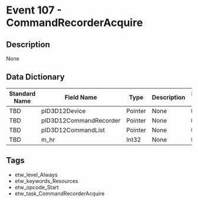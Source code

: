 # Event 107 - CommandRecorderAcquire

## Description
None

## Data Dictionary
|Standard Name|Field Name|Type|Description|Sample Value|
|---|---|---|---|---|
|TBD|pID3D12Device|Pointer|None|`None`|
|TBD|pID3D12CommandRecorder|Pointer|None|`None`|
|TBD|pID3D12CommandList|Pointer|None|`None`|
|TBD|m_hr|Int32|None|`None`|

## Tags
* etw_level_Always
* etw_keywords_Resources
* etw_opcode_Start
* etw_task_CommandRecorderAcquire